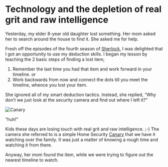 # Technology and the depletion of real grit and raw intelligence

Yesterday, my elder 8-year old daughter lost something. Her mom asked her to search around the house to find it. She asked me for help.

Fresh off the episodes of the fourth season of [Sherlock](http://www.imdb.com/title/tt1475582/), I was delighted that I got an opportunity to use my deduction skills. I began my lesson by teaching the 2 basic steps of finding a lost item;

1. Remember the last time you had that item and work forward in your timeline. or
2. Work backwards from now and connect the dots till you meet the timeline, whence you lost your item.

She ignored all of my smart deduction tactics. Instead, she replied, “Why don’t we just look at the security camera and find out where I left it?”

![Canary](https://cdn.oinam.com/stories/2017/canary-camera.jpg "Canary Security Camera")

“huh!”

Kids these days are losing touch with real grit and raw intelligence. ;-)
The camera she referred to is a simple Home Security [Canary](https://canary.is/) that we have it watching over the family. It was just a matter of knowing a rough time and watching it from there.

Anyway, her mom found the item, while we were trying to figure out the nearest timeline to watch.
